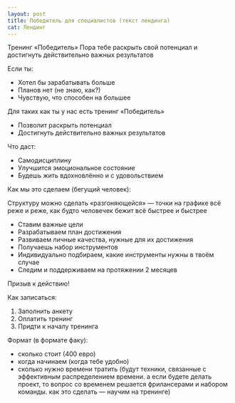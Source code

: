 ```yaml
---
layout: post
title: Победитель для специалистов (текст лендинга)
cat: Лендинг
---
```


Тренинг «Победитель»
Пора тебе раскрыть свой потенциал и достигнуть действительно важных результатов

Если ты:

- Хотел бы зарабатывать больше
- Планов нет (не знаю, как?)
- Чувствую, что способен на большее

Для таких как ты у нас есть тренинг «Победитель»

- Позволит раскрыть потенциал
- Достигнуть действительно важных результатов

Что даст:

- Самодисциплину
- Улучшится эмоциональное состояние
- Будешь жить вдохновлённо и с удовольствием

Как мы это сделаем (бегущий человек):

Структуру можно сделать «разгоняющейся» — точки на графике всё реже и реже, как будто человечек бежит всё быстрее и быстрее

- Ставим важные цели
- Разрабатываем план достижения
- Развиваем личные качества, нужные для их достижения
- Получаешь набор инструментов
- Индивидуально подбираем, какие инструменты нужны в твоём случае
- Следим и поддерживаем на протяжении 2 месяцев

Призыв к действию!

Как записаться:

1. Заполнить анкету
2. Оплатить тренинг
3. Придти к началу тренинга

Формат (в формате факу):

- сколько стоит (400 евро)
- когда начинаем (когда тебе удобно)
- сколько нужно времени тратить (будут техники, связанные с эффективным распределением времени. а если будете делать проект, то вопрос со временем решается фрилансерами и набором команды. как это сделать — научим на тренинге)
